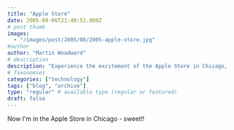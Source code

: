 ```yaml
---
title: "Apple Store"
date: 2005-08-06T21:40:51.000Z
# post thumb
images:
  - "/images/post/2005/08/2005-apple-store.jpg"
#author
author: "Martin Woodward"
# description
description: "Experience the excitement of the Apple Store in Chicago, where innovation meets vibrant urban culture."
# Taxonomies
categories: ["technology"]
tags: ["blog", "archive"]
type: "regular" # available type (regular or featured)
draft: false
---
```

Now I'm in the Apple Store in Chicago - sweet!!